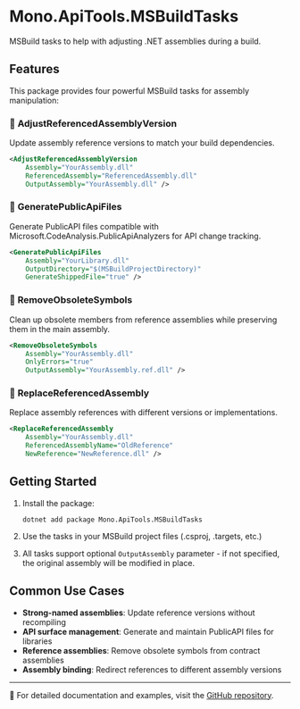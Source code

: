 # Mono.ApiTools.MSBuildTasks

MSBuild tasks to help with adjusting .NET assemblies during a build.

## Features

This package provides four powerful MSBuild tasks for assembly manipulation:

### 🔧 **AdjustReferencedAssemblyVersion**
Update assembly reference versions to match your build dependencies.

```xml
<AdjustReferencedAssemblyVersion
    Assembly="YourAssembly.dll"
    ReferencedAssembly="ReferencedAssembly.dll"
    OutputAssembly="YourAssembly.dll" />
```

### 📄 **GeneratePublicApiFiles**
Generate PublicAPI files compatible with Microsoft.CodeAnalysis.PublicApiAnalyzers for API change tracking.

```xml
<GeneratePublicApiFiles
    Assembly="YourLibrary.dll"
    OutputDirectory="$(MSBuildProjectDirectory)"
    GenerateShippedFile="true" />
```

### 🧹 **RemoveObsoleteSymbols**
Clean up obsolete members from reference assemblies while preserving them in the main assembly.

```xml
<RemoveObsoleteSymbols
    Assembly="YourAssembly.dll"
    OnlyErrors="true"
    OutputAssembly="YourAssembly.ref.dll" />
```

### 🔄 **ReplaceReferencedAssembly**
Replace assembly references with different versions or implementations.

```xml
<ReplaceReferencedAssembly
    Assembly="YourAssembly.dll"
    ReferencedAssemblyName="OldReference"
    NewReference="NewReference.dll" />
```

## Getting Started

1. Install the package:
   ```
   dotnet add package Mono.ApiTools.MSBuildTasks
   ```

2. Use the tasks in your MSBuild project files (.csproj, .targets, etc.)

3. All tasks support optional `OutputAssembly` parameter - if not specified, the original assembly will be modified in place.

## Common Use Cases

- **Strong-named assemblies**: Update reference versions without recompiling
- **API surface management**: Generate and maintain PublicAPI files for libraries
- **Reference assemblies**: Remove obsolete symbols from contract assemblies
- **Assembly binding**: Redirect references to different assembly versions

---

📖 For detailed documentation and examples, visit the [GitHub repository](https://github.com/mattleibow/Mono.ApiTools.MSBuildTasks).
